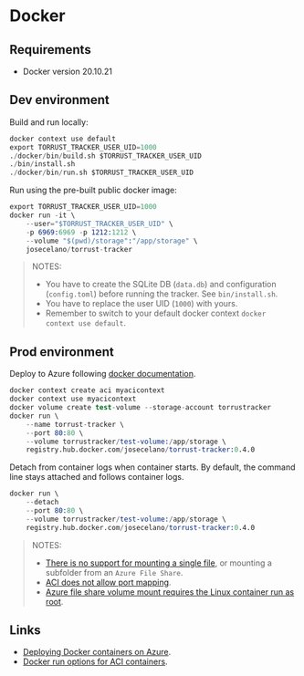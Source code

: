 # Docker

## Requirements

- Docker version 20.10.21

## Dev environment

Build and run locally:

```s
docker context use default
export TORRUST_TRACKER_USER_UID=1000
./docker/bin/build.sh $TORRUST_TRACKER_USER_UID
./bin/install.sh
./docker/bin/run.sh $TORRUST_TRACKER_USER_UID
```

Run using the pre-built public docker image:

```s
export TORRUST_TRACKER_USER_UID=1000
docker run -it \
    --user="$TORRUST_TRACKER_USER_UID" \
    -p 6969:6969 -p 1212:1212 \
    --volume "$(pwd)/storage":"/app/storage" \
    josecelano/torrust-tracker
```

> NOTES:
>
> - You have to create the SQLite DB (`data.db`) and configuration (`config.toml`) before running the tracker. See `bin/install.sh`.
> - You have to replace the user UID (`1000`) with yours.
> - Remember to switch to your default docker context `docker context use default`.

## Prod environment

Deploy to Azure following [docker documentation](https://docs.docker.com/cloud/aci-integration/).

```s
docker context create aci myacicontext
docker context use myacicontext
docker volume create test-volume --storage-account torrustracker
docker run \
    --name torrust-tracker \
    --port 80:80 \
    --volume torrustracker/test-volume:/app/storage \
    registry.hub.docker.com/josecelano/torrust-tracker:0.4.0
```

Detach from container logs when container starts. By default, the command line stays attached and follows container logs.

```s
docker run \
    --detach
    --port 80:80 \
    --volume torrustracker/test-volume:/app/storage \
    registry.hub.docker.com/josecelano/torrust-tracker:0.4.0
```

> NOTES:
>
> - [There is no support for mounting a single file](https://docs.docker.com/cloud/aci-container-features/#persistent-volumes), or mounting a subfolder from an `Azure File Share`.
> - [ACI does not allow port mapping](https://docs.docker.com/cloud/aci-integration/#exposing-ports).
> - [Azure file share volume mount requires the Linux container run as root](https://learn.microsoft.com/en-us/azure/container-instances/container-instances-volume-azure-files#limitations).

## Links

- [Deploying Docker containers on Azure](https://docs.docker.com/cloud/aci-integration/).
- [Docker run options for ACI containers](https://docs.docker.com/cloud/aci-container-features/).
